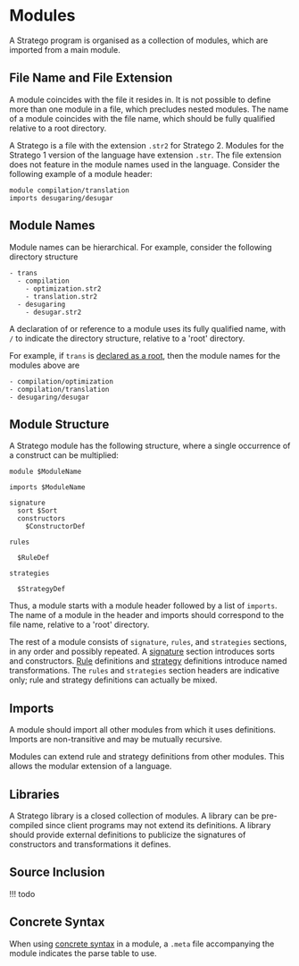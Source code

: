 # Modules

A Stratego program is organised as a collection of modules, which are imported from a main module.

## File Name and File Extension

A module coincides with the file it resides in. It is not possible to define more than one module in a file, which precludes nested modules.
The name of a module coincides with the file name, which should be fully qualified relative to a root directory.

A Stratego is a file with the extension `.str2` for Stratego 2.
Modules for the Stratego 1 version of the language have extension `.str`.
The file extension does not feature in the module names used in the language.
Consider the following example of a module header:

```stratego
module compilation/translation
imports desugaring/desugar
```

## Module Names

Module names can be hierarchical.
For example, consider the following directory structure

```
- trans
  - compilation
    - optimization.str2
    - translation.str2
  - desugaring
    - desugar.str2
```
A declaration of or reference to a module uses its fully qualified name, with `/` to indicate the directory structure, relative to a 'root' directory.

For example, if `trans` is [declared as a root](../config/), then the module names for the modules above are

```
- compilation/optimization
- compilation/translation
- desugaring/desugar
```


## Module Structure

A Stratego module has the following structure, where a single occurrence of a construct can be multiplied:

```stratego
module $ModuleName

imports $ModuleName

signature
  sort $Sort
  constructors
    $ConstructorDef

rules

  $RuleDef

strategies

  $StrategyDef
```

Thus, a module starts with a module header followed by a list of `imports`.
The name of a module in the header and imports should correspond to the file name, relative to a 'root' directory.

The rest of a module consists of `signature`, `rules`, and `strategies` sections, in any order and possibly repeated.
A [signature](../types/) section introduces sorts and constructors.
[Rule](../rewrite-rules/) definitions and [strategy](../strategies/) definitions introduce named transformations.
The `rules` and `strategies` section headers are indicative only; rule and strategy definitions can actually be mixed.

## Imports

A module should import all other modules from which it uses definitions.
Imports are non-transitive and may be mutually recursive.

Modules can extend rule and strategy definitions from other modules.
This allows the modular extension of a language.

## Libraries

A Stratego library is a closed collection of modules.
A library can be pre-compiled since client programs may not extend its definitions.
A library should provide external definitions to publicize the signatures of constructors and transformations it defines.

## Source Inclusion

!!! todo

## Concrete Syntax

When using [concrete syntax](concrete-syntax/) in a module, a `.meta` file accompanying the module indicates the parse table to use.
